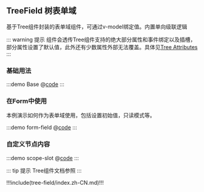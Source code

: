 ## TreeField 树表单域

基于Tree组件封装的表单域组件，可通过v-model绑定值。内置单向级联逻辑

::: warning 提示
组件会透传Tree组件支持的绝大部分属性和事件绑定以及插槽，部分属性设置了默认值，此外还有少数属性外部无法覆盖。具体见[Tree Attributes](#tree-attributes.vue)
:::

### 基础用法

:::demo Base
@[code](../.vuepress/demo/tree-field/Base.vue)
:::

### 在Form中使用

本例演示如何作为表单域使用，包括设置初始值，只读模式等。

:::demo form-field
@[code](../.vuepress/demo/tree-field/form-field.vue)
:::

### 自定义节点内容

:::demo scope-slot
@[code](../.vuepress/demo/tree-field/scope-slot.vue)
:::


::: tip 提示
Tree组件文档参照 <element-link component="Tree"></element-link>
:::


!!!include(tree-field/index.zh-CN.md)!!!
